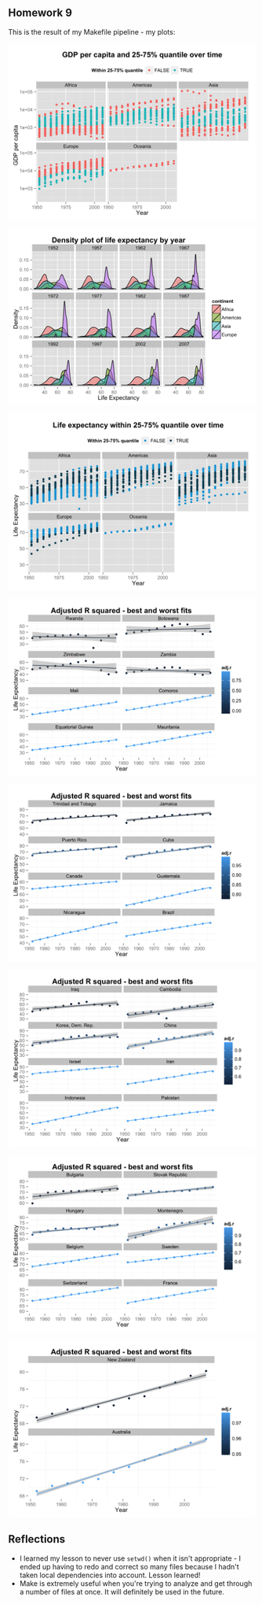 
## Homework 9

This is the result of my Makefile pipeline - my plots:

![Figure 1](gdp-quantile.png)

![Figure 2](lifeExp-density.png)

![Figure 3](lifeExp-quantile.png)

![Figure 4](r-sq-africa.png)

![Figure 5](r-sq-americas.png)

![Figure 6](r-sq-asia.png)

![Figure 7](r-sq-europe.png)

![Figure 8](r-sq-oceania.png)

## Reflections

* I learned my lesson to never use `setwd()` when it isn't appropriate - I ended up having to redo and correct so many files because I hadn't taken local dependencies into account. Lesson learned!
* Make is extremely useful when you're trying to analyze and get through a number of files at once. It will definitely be used in the future. 
